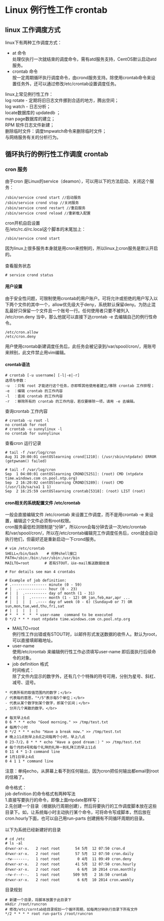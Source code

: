 # Linux 例行性工作 crontab

## linux 工作调度方式
linux下有两种工作调度方式：</br>
* at 命令 </br>
处理仅执行一次就结束的调度命令，需有atd服务支持，CentOS默认启动atd服务。</br>
* crontab 命令 </br>
按一定周期循环执行调度命令，由crond服务支持。除使用crontab命令来设置任务外，还可以通过修改/etc/crontab设置调度任务。</br>

linux上常见例行性工作：</br>
log rotate - 定期将旧日志文件挪到合适的地方，腾出空间；</br>
log watch - 日志分析；</br>
locate数据库的 updatedb ；</br>
man page数据库的建立；</br>
RPM 软件日志文件新建；</br>
删除临时文件：调度tmpwatch命令来删除临时文件；</br>
与网络服务有关的分析行为。</br>


## 循环执行的例行性工作调度 crontab
### cron 服务
由于cron 是Linux的service（deamon），可以用以下的方法启动、关闭这个服务： </br>
```
/sbin/service crond start //启动服务 
/sbin/service crond stop //关闭服务 
/sbin/service crond restart //重启服务 
/sbin/service crond reload //重新载入配置 
```
cron开机自启设置 </br>
在/etc/rc.d/rc.local这个脚本的末尾加上： </br>
```
/sbin/service crond start 
```
因为linux上很多服务本身就是用cron来控制的，所以linux上cron服务是默认开启的。</br>
</br>
查看服务状态
```
# service crond status
```
#### 用户设置
由于安全性问题，可限制使用crontab的用户账户。可将允许或拒绝的用户写入以下两个文件的其中一个，allow优先级大于deny，系统默认保留deny。为防止混乱最好只保留一个文件且一个账号一行。任何使用者只要不被列入 /etc/cron.deny 当中，那么他就可以直接下达crontab -e 去编辑自己的例行性命令。
```
/etc/cron.allow
/etc/cron.deny
```
用户使用crontab新建调度任务后，此任务会被记录到/var/spool/cron/，用账号来辨别，此文件禁止用vim编辑。

#### crontab语法
```
# crontab [-u username] [-l|-e|-r]
选项与参数：
-u  ：只有 root 才能进行这个任务，亦即帮其他使用者建立/移除 crontab 工作排程；
-e  ：编辑 crontab 的工作内容
-l  ：查阅 crontab 的工作内容
-r  ：移除所有的 crontab 的工作内容，若仅要移除一项，请用 -e 去编辑。
```
查询crontab 工作内容
```
# crontab -u root -l 
no crontab for root
# crontab -u sunnylinux -l
no crontab for sunnylinux
```
查看cron 运行记录
```
# tail -f /var/log/cron
Aug 31 20:00:01 centOSlearning crond[1210]: (/usr/sbin/ntpdate) ERROR (getpwnam() failed)

# tail -f /var/log/cron
Sep  1 04:00:01 centOSlearning CROND[5251]: (root) CMD (ntpdate time.windows.com cn.pool.ntp.org)
Sep  2 16:20:02 centOSlearning CROND[5289]: (root) CMD (/usr/lib/sa/sa1 1 1)
Sep  2 16:25:59 centOSlearning crontab[5318]: (root) LIST (root)
```

#### cron相关的系统配置文件 /etc/crontab
一般会直接编辑文件 /etc/crontab 来设置工作调度，而不是用crontab -e 来设置，编辑这个文件必须有root权限。</br>
cron服务最低检测限制是“分钟”，所以cron会每分钟去读一次/etc/crontab和/var/spool/cron/，所以在/etc/crontab编辑完工作调度任务后，cron就会自动执行他们，但最好还是重新启动一下crond服务。
```
# vim /etc/crontab
SHELL=/bin/bash    # 何种shell接口
PATH=/sbin:/bin:/usr/sbin:/usr/bin
MAILTO=root       # 若有STOUT，以e-mail推送数据给谁

# For details see man 4 crontabs

# Example of job definition:
# .---------------- minute (0 - 59)
# |  .------------- hour (0 - 23)
# |  |  .---------- day of month (1 - 31)
# |  |  |  .------- month (1 - 12) OR jan,feb,mar,apr ...
# |  |  |  |  .---- day of week (0 - 6) (Sunday=0 or 7) OR sun,mon,tue,wed,thu,fri,sat
# |  |  |  |  |
# *  *  *  *  * user-name  command to be executed
0 */2 * * * root ntpdate time.windows.com cn.pool.ntp.org
```
* MAILTO=root </br>
例行性工作出错或有STOUT时，以邮件形式发送数据的收件人。默认为root，可以直接填邮箱地址。</br>
* user-name</br>
使用/etc/crontab 来编辑例行性工作必须填写user-name 即后面执行后续命令的对象。</br>
* job definition 格式</br>
时间格式：</br>
除了文件内显示的数字外，还有几个个特殊的符号可用，分别为星号、斜杠、减号、逗号。</br>
```
* 代表所有的取值范围内的数字；</br>
/ 代表每的意思，"*/5"表示每5个单位；</br>
- 代表从某个数字到某个数字，即某个区间；</br>
, 分开几个离散的数字。</br>
```
```
# 每天早上6点 
0 6 * * * echo "Good morning." >> /tmp/test.txt 
# 每两个小时 
0 */2 * * * echo "Have a break now." >> /tmp/test.txt 
# 晚上11点到早上8点之间每两个小时，早上八点 
0 23-7/2，8 * * * echo "Have a good dream：）" >> /tmp/test.txt 
# 每个月的4号和每个礼拜的礼拜一到礼拜三的早上11点
0 11 4 * 1-3 command line 
# 1月1日早上4点
0 4 1 1 * command line 
```
注意：单纯echo，从屏幕上看不到任何输出，因为cron把任何输出都email到root的信箱了。 

命令格式：</br>
job definition 的命令格式有两种写法</br>
1.直接写要执行的命令，即像上面ntpdate那样写；</br>
2.先创建一个目录（根据执行周期创建），然后将要执行的工作调度脚本放在这些目录下。如，让系统每小时主动执行某个命令，可将命令写成脚本，然后放在cron.hourly下面，也可以自己用run-parts 创建拥有不同循环周期的目录。</br>
</br>
以下为系统已经新建好的目录
```
# cd /etc
# ls -al
drwxr-xr-x.   2 root root       54 5月  12 07:50 cron.d
drwxr-xr-x.   2 root root       57 5月  12 07:50 cron.daily
-rw-------.   1 root root        0 4月  11 09:49 cron.deny
drwxr-xr-x.   2 root root       41 5月  12 07:50 cron.hourly
drwxr-xr-x.   2 root root        6 6月  10 2014 cron.monthly
-rw-r--r--.   1 root root      509 9月   2 16:50 crontab
drwxr-xr-x.   2 root root        6 6月  10 2014 cron.weekly
```
目录规划
```
# 新建一个目录，将脚本放置于此目录下
mkdir /root/runcron
# 修改/etc/corntab给目录规划一个循环周期，如每两分钟执行目录下所有文件
*/2 * * * * root run-parts /root/runcron
```
